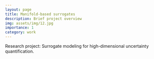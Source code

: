 ```yaml
---
layout: page
title: Manifold-based surrogates
description: Brief project overview
img: assets/img/12.jpg
importance: 1
category: work
---
```


Research project: Surrogate modeling for high-dimensional uncertainty quantification.


